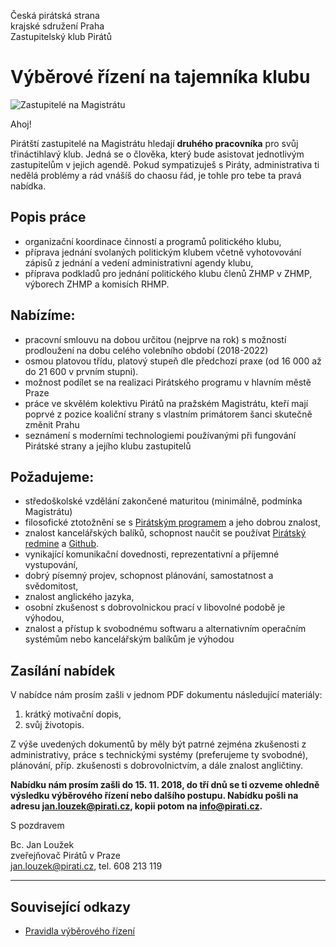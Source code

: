 Česká pirátská strana  
krajské sdružení Praha  
Zastupitelský klub Pirátů

Výběrové řízení na tajemníka klubu
========================

![Zastupitelé na Magistrátu](https://github.com/pirati-cz/KlubPraha/blob/master/materialy/zastupko2.jpg "Zastupitelé na Magistrátu")

Ahoj!

Pirátští zastupitelé na Magistrátu hledají **druhého pracovníka** pro svůj třináctihlavý klub. Jedná se o člověka, který bude asistovat jednotlivým zastupitelům v jejich agendě. Pokud sympatizuješ s Piráty, administrativa ti nedělá problémy a rád vnášíš do chaosu řád, je tohle pro tebe ta pravá nabídka. 

## Popis práce

* organizační koordinace činností a programů politického klubu,
* příprava jednání svolaných politickým klubem včetně vyhotovování zápisů z jednání a vedení administrativní agendy klubu,
* příprava podkladů pro jednání politického klubu členů ZHMP v ZHMP, výborech ZHMP a komisích RHMP.

## Nabízíme:

* pracovní smlouvu na dobou určitou (nejprve na rok) s možností prodloužení na dobu celého volebního období (2018-2022)
* osmou platovou třídu, platový stupeň dle předchozí praxe (od 16 000 až do 21 600 v prvním stupni). 
* možnost podílet se na realizaci Pirátského programu v hlavním městě Praze
* práce ve skvělém kolektivu Pirátů na pražském Magistrátu, kteří mají poprvé z pozice koaliční strany s vlastním primátorem šanci skutečně změnit Prahu
* seznámení s moderními technologiemi používanými při fungování Pirátské strany a jejího klubu zastupitelů

## Požadujeme:

* středoškolské vzdělání zakončené maturitou (minimálně, podmínka Magistrátu)
* filosofické ztotožnění se s [Pirátským programem][program] a jeho dobrou znalost,
* znalost kancelářských balíků, schopnost naučit se používat [Pirátský redmine][redmine] a [Github][github]. 
* vynikající komunikační dovednosti, reprezentativní a příjemné vystupování,
* dobrý písemný projev, schopnost plánování, samostatnost a svědomitost,
* znalost anglického jazyka,
* osobní zkušenost s dobrovolnickou prací v libovolné podobě je výhodou,
* znalost a přístup k svobodnému softwaru a alternativním operačním systémům nebo kancelářským balíkům je výhodou

[program]: https://www.pirati.cz/program/start
[redmine]: https://redmine.pirati.cz/
[github]: https://github.com/

## Zasílání nabídek

V nabídce nám prosím zašli v jednom PDF dokumentu následující materiály: 

1. krátký motivační dopis,
2. svůj životopis.

Z výše uvedených dokumentů by měly být patrné zejména zkušenosti z administrativy, práce s technickými systémy (preferujeme ty svobodné), plánování, příp. zkušenosti s dobrovolnictvím, a dále znalost angličtiny.

**Nabídku nám prosím zašli do 15. 11. 2018, do tří dnů se ti ozveme ohledně výsledku výběrového řízení nebo dalšího postupu. Nabídku pošli na adresu <jan.louzek@pirati.cz>, kopii potom na <info@pirati.cz>.**

S pozdravem 

Bc. Jan Loužek  
zveřejňovač Pirátů v Praze  
<jan.louzek@pirati.cz>, tel. 608 213 119

----

## Související odkazy

* [Pravidla výběrového řízení](pravidla.md)
